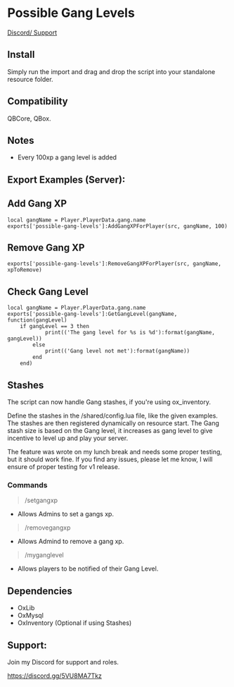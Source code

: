 # Possible Gang Levels

[Discord/ Support](https://discord.gg/Gnb2S7uAdG)

## Install

Simply run the import and drag and drop the script into your standalone resource folder.

## Compatibility
QBCore, QBox.

## Notes

- Every 100xp a gang level is added

## Export Examples (Server):

## Add Gang XP
```
local gangName = Player.PlayerData.gang.name
exports['possible-gang-levels']:AddGangXPForPlayer(src, gangName, 100)
```

## Remove Gang XP
```
exports['possible-gang-levels']:RemoveGangXPForPlayer(src, gangName, xpToRemove)
```
## Check Gang Level
```
local gangName = Player.PlayerData.gang.name
exports['possible-gang-levels']:GetGangLevel(gangName, function(gangLevel)
    if gangLevel == 3 then
            print(('The gang level for %s is %d'):format(gangName, gangLevel))
        else
            print(('Gang level not met'):format(gangName))
        end
    end)
```

## Stashes
The script can now handle Gang stashes, if you're using ox_inventory.

Define the stashes in the /shared/config.lua file, like the given examples. The stashes are then registered dynamically on resource start. The Gang stash size is based on the Gang level, it increases as gang level to give incentive to level up and play your server.

The feature was wrote on my lunch break and needs some proper testing, but it should work fine. If you find any issues, please let me know, I will ensure of proper testing for v1 release.

### Commands

> /setgangxp 
- Allows Admins to set a gangs xp.
> /removegangxp
- Allows Admind to remove a gang xp.
> /myganglevel 
- Allows players to be notified of their Gang Level.

## Dependencies
- OxLib
- OxMysql
- OxInventory (Optional if using Stashes)

## Support:

Join my Discord for support and roles.

https://discord.gg/5VU8MA7Tkz